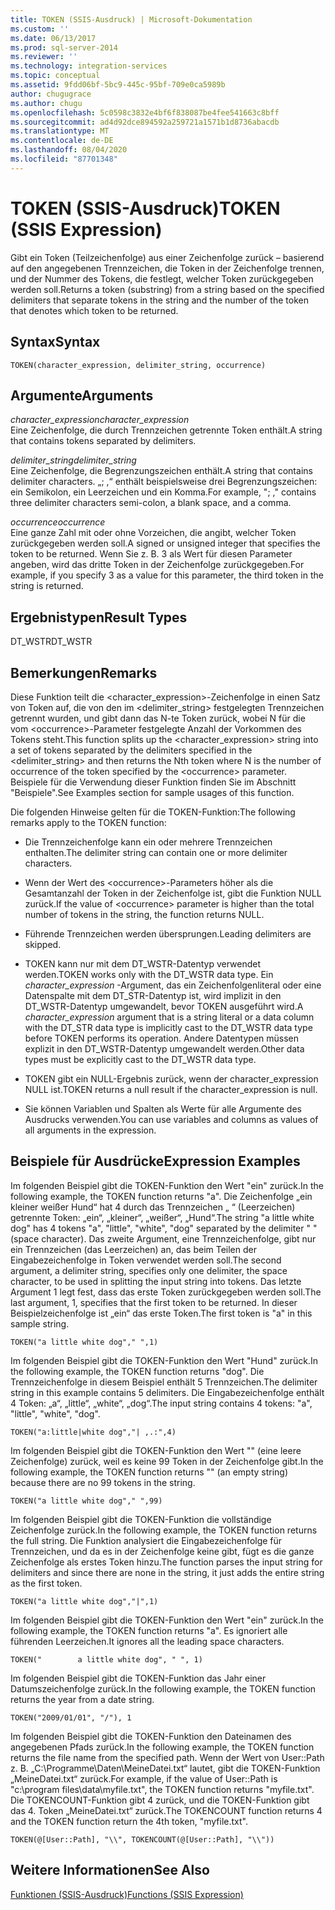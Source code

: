 ```yaml
---
title: TOKEN (SSIS-Ausdruck) | Microsoft-Dokumentation
ms.custom: ''
ms.date: 06/13/2017
ms.prod: sql-server-2014
ms.reviewer: ''
ms.technology: integration-services
ms.topic: conceptual
ms.assetid: 9fdd06bf-5bc9-445c-95bf-709e0ca5989b
author: chugugrace
ms.author: chugu
ms.openlocfilehash: 5c0598c3832e4bf6f838087be4fee541663c8bff
ms.sourcegitcommit: ad4d92dce894592a259721a1571b1d8736abacdb
ms.translationtype: MT
ms.contentlocale: de-DE
ms.lasthandoff: 08/04/2020
ms.locfileid: "87701348"
---
```

# <a name="token--ssis-expression"></a><span data-ttu-id="22db3-102">TOKEN (SSIS-Ausdruck)</span><span class="sxs-lookup"><span data-stu-id="22db3-102">TOKEN  (SSIS Expression)</span></span>
  <span data-ttu-id="22db3-103">Gibt ein Token (Teilzeichenfolge) aus einer Zeichenfolge zurück – basierend auf den angegebenen Trennzeichen, die Token in der Zeichenfolge trennen, und der Nummer des Tokens, die festlegt, welcher Token zurückgegeben werden soll.</span><span class="sxs-lookup"><span data-stu-id="22db3-103">Returns a token (substring) from a string based on the specified delimiters that separate tokens in the string and the number of the token that denotes which token to be returned.</span></span>  
  
## <a name="syntax"></a><span data-ttu-id="22db3-104">Syntax</span><span class="sxs-lookup"><span data-stu-id="22db3-104">Syntax</span></span>  
  
```  
TOKEN(character_expression, delimiter_string, occurrence)  
```  
  
## <a name="arguments"></a><span data-ttu-id="22db3-105">Argumente</span><span class="sxs-lookup"><span data-stu-id="22db3-105">Arguments</span></span>  
 <span data-ttu-id="22db3-106">*character_expression*</span><span class="sxs-lookup"><span data-stu-id="22db3-106">*character_expression*</span></span>  
 <span data-ttu-id="22db3-107">Eine Zeichenfolge, die durch Trennzeichen getrennte Token enthält.</span><span class="sxs-lookup"><span data-stu-id="22db3-107">A string that contains tokens separated by delimiters.</span></span>  
  
 <span data-ttu-id="22db3-108">*delimiter_string*</span><span class="sxs-lookup"><span data-stu-id="22db3-108">*delimiter_string*</span></span>  
 <span data-ttu-id="22db3-109">Eine Zeichenfolge, die Begrenzungszeichen enthält.</span><span class="sxs-lookup"><span data-stu-id="22db3-109">A string that contains delimiter characters.</span></span> <span data-ttu-id="22db3-110">„; ,“ enthält beispielsweise drei Begrenzungszeichen: ein Semikolon, ein Leerzeichen und ein Komma.</span><span class="sxs-lookup"><span data-stu-id="22db3-110">For example, "; ," contains three delimiter characters semi-colon, a blank space, and a comma.</span></span>  
  
 <span data-ttu-id="22db3-111">*occurrence*</span><span class="sxs-lookup"><span data-stu-id="22db3-111">*occurrence*</span></span>  
 <span data-ttu-id="22db3-112">Eine ganze Zahl mit oder ohne Vorzeichen, die angibt, welcher Token zurückgegeben werden soll.</span><span class="sxs-lookup"><span data-stu-id="22db3-112">A signed or unsigned integer that specifies the token to be returned.</span></span> <span data-ttu-id="22db3-113">Wenn Sie z. B. 3 als Wert für diesen Parameter angeben, wird das dritte Token in der Zeichenfolge zurückgegeben.</span><span class="sxs-lookup"><span data-stu-id="22db3-113">For example, if you specify 3 as a value for this parameter, the third token in the string is returned.</span></span>  
  
## <a name="result-types"></a><span data-ttu-id="22db3-114">Ergebnistypen</span><span class="sxs-lookup"><span data-stu-id="22db3-114">Result Types</span></span>  
 <span data-ttu-id="22db3-115">DT_WSTR</span><span class="sxs-lookup"><span data-stu-id="22db3-115">DT_WSTR</span></span>  
  
## <a name="remarks"></a><span data-ttu-id="22db3-116">Bemerkungen</span><span class="sxs-lookup"><span data-stu-id="22db3-116">Remarks</span></span>  
 <span data-ttu-id="22db3-117">Diese Funktion teilt die <character_expression>-Zeichenfolge in einen Satz von Token auf, die von den im <delimiter_string> festgelegten Trennzeichen getrennt wurden, und gibt dann das N-te Token zurück, wobei N für die vom \<occurrence>-Parameter festgelegte Anzahl der Vorkommen des Tokens steht.</span><span class="sxs-lookup"><span data-stu-id="22db3-117">This function splits up the <character_expression> string into a set of tokens separated by the delimiters specified in the <delimiter_string> and then returns the Nth token where N is the number of occurrence of the token specified by the \<occurrence> parameter.</span></span> <span data-ttu-id="22db3-118">Beispiele für die Verwendung dieser Funktion finden Sie im Abschnitt "Beispiele".</span><span class="sxs-lookup"><span data-stu-id="22db3-118">See Examples section for sample usages of this function.</span></span>  
  
 <span data-ttu-id="22db3-119">Die folgenden Hinweise gelten für die TOKEN-Funktion:</span><span class="sxs-lookup"><span data-stu-id="22db3-119">The following remarks apply to the TOKEN function:</span></span>  
  
-   <span data-ttu-id="22db3-120">Die Trennzeichenfolge kann ein oder mehrere Trennzeichen enthalten.</span><span class="sxs-lookup"><span data-stu-id="22db3-120">The delimiter string can contain one or more delimiter characters.</span></span>  
  
-   <span data-ttu-id="22db3-121">Wenn der Wert des \<occurrence>-Parameters höher als die Gesamtanzahl der Token in der Zeichenfolge ist, gibt die Funktion NULL zurück.</span><span class="sxs-lookup"><span data-stu-id="22db3-121">If the value of \<occurrence> parameter is higher than the total number of tokens in the string, the function returns NULL.</span></span>  
  
-   <span data-ttu-id="22db3-122">Führende Trennzeichen werden übersprungen.</span><span class="sxs-lookup"><span data-stu-id="22db3-122">Leading delimiters are skipped.</span></span>  
  
-   <span data-ttu-id="22db3-123">TOKEN kann nur mit dem DT_WSTR-Datentyp verwendet werden.</span><span class="sxs-lookup"><span data-stu-id="22db3-123">TOKEN works only with the DT_WSTR data type.</span></span> <span data-ttu-id="22db3-124">Ein *character_expression* -Argument, das ein Zeichenfolgenliteral oder eine Datenspalte mit dem DT_STR-Datentyp ist, wird implizit in den DT_WSTR-Datentyp umgewandelt, bevor TOKEN ausgeführt wird.</span><span class="sxs-lookup"><span data-stu-id="22db3-124">A *character_expression* argument that is a string literal or a data column with the DT_STR data type is implicitly cast to the DT_WSTR data type before TOKEN performs its operation.</span></span> <span data-ttu-id="22db3-125">Andere Datentypen müssen explizit in den DT_WSTR-Datentyp umgewandelt werden.</span><span class="sxs-lookup"><span data-stu-id="22db3-125">Other data types must be explicitly cast to the DT_WSTR data type.</span></span>  
  
-   <span data-ttu-id="22db3-126">TOKEN gibt ein NULL-Ergebnis zurück, wenn der character_expression NULL ist.</span><span class="sxs-lookup"><span data-stu-id="22db3-126">TOKEN returns a null result if the character_expression is null.</span></span>  
  
-   <span data-ttu-id="22db3-127">Sie können Variablen und Spalten als Werte für alle Argumente des Ausdrucks verwenden.</span><span class="sxs-lookup"><span data-stu-id="22db3-127">You can use variables and columns as values of all arguments in the expression.</span></span>  
  
## <a name="expression-examples"></a><span data-ttu-id="22db3-128">Beispiele für Ausdrücke</span><span class="sxs-lookup"><span data-stu-id="22db3-128">Expression Examples</span></span>  
 <span data-ttu-id="22db3-129">Im folgenden Beispiel gibt die TOKEN-Funktion den Wert "ein" zurück.</span><span class="sxs-lookup"><span data-stu-id="22db3-129">In the following example, the TOKEN function returns "a".</span></span> <span data-ttu-id="22db3-130">Die Zeichenfolge „ein kleiner weißer Hund“ hat 4 durch das Trennzeichen „ “ (Leerzeichen) getrennte Token: „ein“, „kleiner“, „weißer“, „Hund“.</span><span class="sxs-lookup"><span data-stu-id="22db3-130">The string "a little white dog" has 4 tokens "a", "little", "white", "dog" separated by the delimiter " " (space character).</span></span> <span data-ttu-id="22db3-131">Das zweite Argument, eine Trennzeichenfolge, gibt nur ein Trennzeichen (das Leerzeichen) an, das beim Teilen der Eingabezeichenfolge in Token verwendet werden soll.</span><span class="sxs-lookup"><span data-stu-id="22db3-131">The second argument, a delimiter string, specifies only one delimiter, the space character, to be used in splitting the input string into tokens.</span></span> <span data-ttu-id="22db3-132">Das letzte Argument 1 legt fest, dass das erste Token zurückgegeben werden soll.</span><span class="sxs-lookup"><span data-stu-id="22db3-132">The last argument, 1, specifies that the first token to be returned.</span></span> <span data-ttu-id="22db3-133">In dieser Beispielzeichenfolge ist „ein“ das erste Token.</span><span class="sxs-lookup"><span data-stu-id="22db3-133">The first token is "a" in this sample string.</span></span>  
  
```  
TOKEN("a little white dog"," ",1)  
```  
  
 <span data-ttu-id="22db3-134">Im folgenden Beispiel gibt die TOKEN-Funktion den Wert "Hund" zurück.</span><span class="sxs-lookup"><span data-stu-id="22db3-134">In the following example, the TOKEN function returns "dog".</span></span> <span data-ttu-id="22db3-135">Die Trennzeichenfolge in diesem Beispiel enthält 5 Trennzeichen.</span><span class="sxs-lookup"><span data-stu-id="22db3-135">The delimiter string in this example contains 5 delimiters.</span></span> <span data-ttu-id="22db3-136">Die Eingabezeichenfolge enthält 4 Token: „a“, „little“, „white“, „dog“.</span><span class="sxs-lookup"><span data-stu-id="22db3-136">The input string contains 4 tokens: "a", "little", "white", "dog".</span></span>  
  
```  
TOKEN("a:little|white dog","| ,.:",4)  
```  
  
 <span data-ttu-id="22db3-137">Im folgenden Beispiel gibt die TOKEN-Funktion den Wert "" (eine leere Zeichenfolge) zurück, weil es keine 99 Token in der Zeichenfolge gibt.</span><span class="sxs-lookup"><span data-stu-id="22db3-137">In the following example, the TOKEN function returns "" (an empty string) because there are no 99 tokens in the string.</span></span>  
  
```  
TOKEN("a little white dog"," ",99)  
```  
  
 <span data-ttu-id="22db3-138">Im folgenden Beispiel gibt die TOKEN-Funktion die vollständige Zeichenfolge zurück.</span><span class="sxs-lookup"><span data-stu-id="22db3-138">In the following example, the TOKEN function returns the full string.</span></span> <span data-ttu-id="22db3-139">Die Funktion analysiert die Eingabezeichenfolge für Trennzeichen, und da es in der Zeichenfolge keine gibt, fügt es die ganze Zeichenfolge als erstes Token hinzu.</span><span class="sxs-lookup"><span data-stu-id="22db3-139">The function parses the input string for delimiters and since there are none in the string, it just adds the entire string as the first token.</span></span>  
  
```  
TOKEN("a little white dog","|",1)  
```  
  
 <span data-ttu-id="22db3-140">Im folgenden Beispiel gibt die TOKEN-Funktion den Wert "ein" zurück.</span><span class="sxs-lookup"><span data-stu-id="22db3-140">In the following example, the TOKEN function returns "a".</span></span> <span data-ttu-id="22db3-141">Es ignoriert alle führenden Leerzeichen.</span><span class="sxs-lookup"><span data-stu-id="22db3-141">It ignores all the leading space characters.</span></span>  
  
```  
TOKEN("        a little white dog", " ", 1)  
```  
  
 <span data-ttu-id="22db3-142">Im folgenden Beispiel gibt die TOKEN-Funktion das Jahr einer Datumszeichenfolge zurück.</span><span class="sxs-lookup"><span data-stu-id="22db3-142">In the following example, the TOKEN function returns the year from a date string.</span></span>  
  
```  
TOKEN("2009/01/01", "/"), 1  
```  
  
 <span data-ttu-id="22db3-143">Im folgenden Beispiel gibt die TOKEN-Funktion den Dateinamen des angegebenen Pfads zurück.</span><span class="sxs-lookup"><span data-stu-id="22db3-143">In the following example, the TOKEN function returns the file name from the specified path.</span></span> <span data-ttu-id="22db3-144">Wenn der Wert von User::Path z. B. „C:\Programme\Daten\MeineDatei.txt“ lautet, gibt die TOKEN-Funktion „MeineDatei.txt“ zurück.</span><span class="sxs-lookup"><span data-stu-id="22db3-144">For example, if the value of User::Path is "c:\program files\data\myfile.txt", the TOKEN function returns "myfile.txt".</span></span> <span data-ttu-id="22db3-145">Die TOKENCOUNT-Funktion gibt 4 zurück, und die TOKEN-Funktion gibt das 4. Token „MeineDatei.txt“ zurück.</span><span class="sxs-lookup"><span data-stu-id="22db3-145">The TOKENCOUNT function returns 4 and the TOKEN function return the 4th token, "myfile.txt".</span></span>  
  
```  
TOKEN(@[User::Path], "\\", TOKENCOUNT(@[User::Path], "\\"))  
```  
  
## <a name="see-also"></a><span data-ttu-id="22db3-146">Weitere Informationen</span><span class="sxs-lookup"><span data-stu-id="22db3-146">See Also</span></span>  
 [<span data-ttu-id="22db3-147">Funktionen &#40;SSIS-Ausdruck&#41;</span><span class="sxs-lookup"><span data-stu-id="22db3-147">Functions &#40;SSIS Expression&#41;</span></span>](functions-ssis-expression.md)  
  
  

